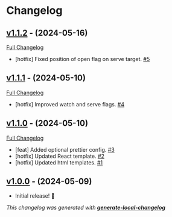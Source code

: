 # Changelog

## [v1.1.2](https://github.com/neogeek/create-onlybuild-app/tree/v1.1.2) - (2024-05-16)

[Full Changelog](https://github.com/neogeek/create-onlybuild-app/compare/v1.1.1...v1.1.2)

- [hotfix] Fixed position of open flag on serve target. [#5](https://github.com/neogeek/create-onlybuild-app/pull/5)

## [v1.1.1](https://github.com/neogeek/create-onlybuild-app/tree/v1.1.1) - (2024-05-10)

[Full Changelog](https://github.com/neogeek/create-onlybuild-app/compare/v1.1.0...v1.1.1)

- [hotfix] Improved watch and serve flags. [#4](https://github.com/neogeek/create-onlybuild-app/pull/4)

## [v1.1.0](https://github.com/neogeek/create-onlybuild-app/tree/v1.1.0) - (2024-05-10)

[Full Changelog](https://github.com/neogeek/create-onlybuild-app/compare/v1.0.0...v1.1.0)

- [feat] Added optional prettier config. [#3](https://github.com/neogeek/create-onlybuild-app/pull/3)
- [hotfix] Updated React template. [#2](https://github.com/neogeek/create-onlybuild-app/pull/2)
- [hotfix] Updated html templates. [#1](https://github.com/neogeek/create-onlybuild-app/pull/1)

## [v1.0.0](https://github.com/neogeek/create-onlybuild-app/tree/v1.0.0) - (2024-05-09)

- Initial release! 🎉

_This changelog was generated with **[generate-local-changelog](https://github.com/neogeek/generate-local-changelog)**_
